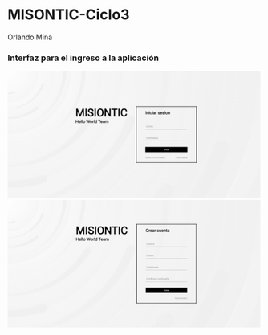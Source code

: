 # MISONTIC-Ciclo3

Orlando Mina

### Interfaz para el ingreso a la aplicación

![](preview.PNG)
![](preview2.PNG)

